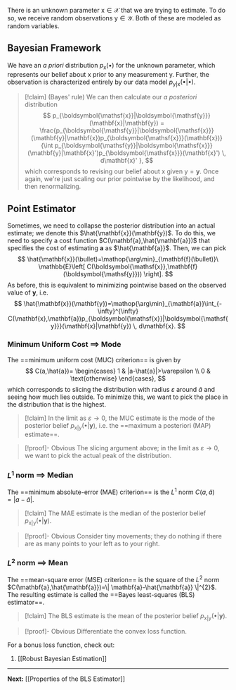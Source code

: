 There is an unknown parameter $\boldsymbol{\mathsf{x}}\in \mathcal{X}$ that we are trying to estimate. To do so, we receive random observations $\boldsymbol{\mathsf{y}}\in \mathcal{Y}$. Both of these are modeled as random variables.

## Bayesian Framework

We have an *a priori* distribution $p_{\mathsf{x}}(\bullet)$ for the unknown parameter, which represents our belief about $\boldsymbol{\mathsf{x}}$ prior to any measurement $\boldsymbol{\mathsf{y}}$. Further, the observation is characterized entirely by our data model $p_{\boldsymbol{\mathsf{y}}|\boldsymbol{\mathsf{x}}}(\bullet|\bullet)$. 

> [!claim] (Bayes' rule)
> We can then calculate our *a posteriori* distribution
> $$
> p_{\boldsymbol{\mathsf{x}}|\boldsymbol{\mathsf{y}}}(\mathbf{x}|\mathbf{y})
> = \frac{p_{\boldsymbol{\mathsf{y}}|\boldsymbol{\mathsf{x}}}(\mathbf{y}|\mathbf{x})p_{\boldsymbol{\mathsf{x}}}(\mathbf{x})}
> {\int p_{\boldsymbol{\mathsf{y}}|\boldsymbol{\mathsf{x}}}(\mathbf{y}|\mathbf{x}')p_{\boldsymbol{\mathsf{x}}}(\mathbf{x}') \, d\mathbf{x}' },
> $$
> which corresponds to revising our belief about $\boldsymbol{\mathsf{x}}$ given $\boldsymbol{\mathsf{y}}=\mathbf{y}$. Once again, we're just scaling our prior pointwise by the likelihood, and then renormalizing.

## Point Estimator

Sometimes, we need to collapse the posterior distribution into an actual estimate; we denote this $\hat{\mathbf{x}}(\mathbf{y})$. To do this, we need to specify a cost function $C(\mathbf{a},\hat{\mathbf{a}})$ that specifies the cost of estimating $\mathbf{a}$ as $\hat{\mathbf{a}}$. Then, we can pick
$$
\hat{\mathbf{x}}(\bullet)=\mathop{\arg\min}_{\mathbf{f}(\bullet)}\ \mathbb{E}\left[ C(\boldsymbol{\mathsf{x}},\mathbf{f}(\boldsymbol{\mathsf{y}})) \right].
$$
As before, this is equivalent to minimizing pointwise based on the observed value of $\mathbf{y}$, i.e.
$$
\hat{\mathbf{x}}(\mathbf{y})=\mathop{\arg\min}_{\mathbf{a}}\int_{-\infty}^{\infty} C(\mathbf{x},\mathbf{a})p_{\boldsymbol{\mathsf{x}}|\boldsymbol{\mathsf{y}}}(\mathbf{x}|\mathbf{y}) \, d\mathbf{x}. 
$$
### Minimum Uniform Cost $\implies$ Mode

The ==minimum uniform cost (MUC) criterion== is given by
$$
C(a,\hat{a})=
\begin{cases}
1 & |a-\hat{a}|>\varepsilon \\
0 & \text{otherwise}
\end{cases},
$$
which corresponds to slicing the distribution with radius $\varepsilon$ around $\hat{a}$ and seeing how much lies outside. To minimize this, we want to pick the place in the distribution that is the highest.

> [!claim]
> In the limit as $\varepsilon\to 0$, the MUC estimate is the mode of the posterior belief $p_{\mathsf{x}|\boldsymbol{\mathsf{y}}}(\bullet|\mathbf{y})$, i.e. the ==maximum a posteriori (MAP) estimate==.

> [!proof]- Obvious
> The slicing argument above; in the limit as $\varepsilon\to 0$, we want to pick the actual peak of the distribution.

### $L^{1}$ norm $\implies$ Median

The ==minimum absolute-error (MAE) criterion== is the $L^{1}$ norm $C(a,\hat{a})=|a-\hat{a}|$.

> [!claim]
> The MAE estimate is the median of the posterior belief $p_{\mathsf{x}|\boldsymbol{\mathsf{y}}}(\bullet|\mathbf{y})$.

> [!proof]- Obvious
> Consider tiny movements; they do nothing if there are as many points to your left as to your right.

### $L^{2}$ norm $\implies$ Mean

The ==mean-square error (MSE) criterion== is the square of the $L^{2}$ norm $C(\mathbf{a},\hat{\mathbf{a}})=\| \mathbf{a}-\hat{\mathbf{a}} \|^{2}$. The resulting estimate is called the ==Bayes least-squares (BLS) estimator==.

> [!claim]
> The BLS estimate is the mean of the posterior belief $p_{\mathsf{x}|\boldsymbol{\mathsf{y}}}(\bullet|\mathbf{y})$.

> [!proof]- Obvious
> Differentiate the convex loss function.

For a bonus loss function, check out:

1. [[Robust Bayesian Estimation]]

---

**Next:** [[Properties of the BLS Estimator]]

